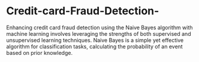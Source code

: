 # Credit-card-Fraud-Detection-
Enhancing credit card fraud detection using the Naive Bayes algorithm with machine learning involves leveraging the strengths of both supervised and unsupervised learning techniques. Naive Bayes is a simple yet effective algorithm for classification tasks, calculating the probability of an event based on prior knowledge. 
